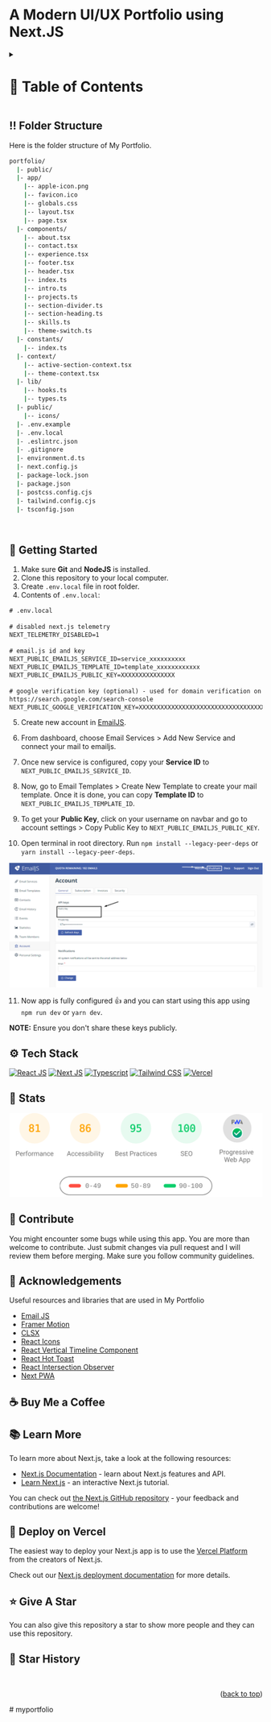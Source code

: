 <a name="readme-top"></a>

# A Modern UI/UX Portfolio using Next.JS




<!-- Table of Contents -->
<details>

<summary>

# :notebook_with_decorative_cover: Table of Contents

</summary>

- [Folder Structure](#bangbang-folder-structure)
- [Getting Started](#toolbox-getting-started)
- [Screenshots](#camera-screenshots)
- [Tech Stack](#gear-tech-stack)
- [Stats](#wrench-stats)
- [Contribute](#raised_hands-contribute)
- [Acknowledgements](#gem-acknowledgements)
- [Buy Me a Coffee](#coffee-buy-me-a-coffee)
- [Follow Me](#rocket-follow-me)
- [Learn More](#books-learn-more)
- [Deploy on Vercel](#page_with_curl-deploy-on-vercel)
- [Give A Star](#star-give-a-star)
- [Star History](#star2-star-history)
- [Give A Star](#star-give-a-star)

</details>

## :bangbang: Folder Structure

Here is the folder structure of My Portfolio.

```bash
portfolio/
  |- public/
  |- app/
    |-- apple-icon.png
    |-- favicon.ico
    |-- globals.css
    |-- layout.tsx
    |-- page.tsx
  |- components/
    |-- about.tsx
    |-- contact.tsx
    |-- experience.tsx
    |-- footer.tsx
    |-- header.tsx
    |-- index.ts
    |-- intro.ts
    |-- projects.ts
    |-- section-divider.ts
    |-- section-heading.ts
    |-- skills.ts
    |-- theme-switch.ts
  |- constants/
    |-- index.ts
  |- context/
    |-- active-section-context.tsx
    |-- theme-context.tsx
  |- lib/
    |-- hooks.ts
    |-- types.ts
  |- public/
    |-- icons/
  |- .env.example
  |- .env.local
  |- .eslintrc.json
  |- .gitignore
  |- environment.d.ts
  |- next.config.js
  |- package-lock.json
  |- package.json
  |- postcss.config.cjs
  |- tailwind.config.cjs
  |- tsconfig.json
```

<br />

## :toolbox: Getting Started

1. Make sure **Git** and **NodeJS** is installed.
2. Clone this repository to your local computer.
3. Create `.env.local` file in root folder.
4. Contents of `.env.local`:

```env
# .env.local

# disabled next.js telemetry
NEXT_TELEMETRY_DISABLED=1

# email.js id and key
NEXT_PUBLIC_EMAILJS_SERVICE_ID=service_xxxxxxxxxx
NEXT_PUBLIC_EMAILJS_TEMPLATE_ID=template_xxxxxxxxxxxx
NEXT_PUBLIC_EMAILJS_PUBLIC_KEY=XXXXXXXXXXXXXXX

# google verification key (optional) - used for domain verification on https://search.google.com/search-console
NEXT_PUBLIC_GOOGLE_VERIFICATION_KEY=XXXXXXXXXXXXXXXXXXXXXXXXXXXXXXXXXXXXXXXXXXXXX

```

5. Create new account in [EmailJS](https://www.emailjs.com/ "EmailJS").

6. From dashboard, choose Email Services > Add New Service and connect your mail to emailjs.

7. Once new service is configured, copy your **Service ID** to `NEXT_PUBLIC_EMAILJS_SERVICE_ID`.

8. Now, go to Email Templates > Create New Template to create your mail template. Once it is done, you can copy **Template ID** to `NEXT_PUBLIC_EMAILJS_TEMPLATE_ID`.

9. To get your **Public Key**, click on your username on navbar and go to account settings > Copy Public Key to `NEXT_PUBLIC_EMAILJS_PUBLIC_KEY`.

10. Open terminal in root directory. Run `npm install --legacy-peer-deps` or `yarn install --legacy-peer-deps`.

![Copy Public Key](/.github/images/step_emailjs.png "Copy Public Key")

11. Now app is fully configured :+1: and you can start using this app using `npm run dev` or `yarn dev`.

**NOTE:** Ensure you don't share these keys publicly.



## :gear: Tech Stack

[![React JS](https://skillicons.dev/icons?i=react "React JS")](https://react.dev/ "React JS") [![Next JS](https://skillicons.dev/icons?i=next "Next JS")](https://nextjs.org/ "Next JS") [![Typescript](https://skillicons.dev/icons?i=ts "Typescript")](https://www.typescriptlang.org/ "Typescript") [![Tailwind CSS](https://skillicons.dev/icons?i=tailwind "Tailwind CSS")](https://tailwindcss.com/ "Tailwind CSS") [![Vercel](https://skillicons.dev/icons?i=vercel "Vercel")](https://vercel.app/ "Vercel")

## :wrench: Stats

[![Stats for My portfolio](/.github/images/stats.svg "Stats for My portfolio")](https://pagespeed.web.dev/analysis?url=https://www.devsujeet.tech/ "Stats for My portfolio")

## :raised_hands: Contribute

You might encounter some bugs while using this app. You are more than welcome to contribute. Just submit changes via pull request and I will review them before merging. Make sure you follow community guidelines.

## :gem: Acknowledgements

Useful resources and libraries that are used in My Portfolio

- [Email JS](https://www.emailjs.com/ "Email JS")
- [Framer Motion](https://www.framer.com/motion/ "Framer Motion")
- [CLSX](https://www.npmjs.com/package/clsx "CLSX")
- [React Icons](https://react-icons.github.io/react-icons/ "React Icons")
- [React Vertical Timeline Component](https://www.npmjs.com/package/react-vertical-timeline-component "React Vertical Timeline Component")
- [React Hot Toast](https://www.npmjs.com/package/react-hot-toast "React Hot Toast")
- [React Intersection Observer](https://www.npmjs.com/package/react-intersection-observer "React Intersection Observer")
- [Next PWA](https://www.npmjs.com/package/next-pwa "Next PWA")

## :coffee: Buy Me a Coffee



## :books: Learn More

To learn more about Next.js, take a look at the following resources:

- [Next.js Documentation](https://nextjs.org/docs) - learn about Next.js features and API.
- [Learn Next.js](https://nextjs.org/learn) - an interactive Next.js tutorial.

You can check out [the Next.js GitHub repository](https://github.com/vercel/next.js/) - your feedback and contributions are welcome!

## :page_with_curl: Deploy on Vercel

The easiest way to deploy your Next.js app is to use the [Vercel Platform](https://vercel.com/new?utm_medium=default-template&filter=next.js&utm_source=create-next-app&utm_campaign=create-next-app-readme) from the creators of Next.js.

Check out our [Next.js deployment documentation](https://nextjs.org/docs/deployment) for more details.

## :star: Give A Star

You can also give this repository a star to show more people and they can use this repository.

## :star2: Star History
</a>

<br />
<p align="right">(<a href="#readme-top">back to top</a>)</p>
# myportfolio
